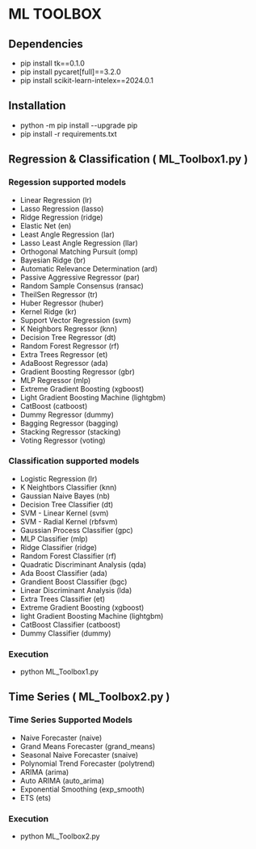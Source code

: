 # ML TOOLBOX

## Dependencies

 - pip install tk==0.1.0
 - pip install pycaret[full]==3.2.0
 - pip install scikit-learn-intelex==2024.0.1

## Installation

- python -m pip install --upgrade pip
- pip install -r requirements.txt

## Regression & Classification ( ML_Toolbox1.py )

### Regession supported models

- Linear Regression (lr)
- Lasso Regression (lasso)
- Ridge Regression (ridge)
- Elastic Net (en)
- Least Angle Regression (lar)
- Lasso Least Angle Regression (llar)
- Orthogonal Matching Pursuit (omp)
- Bayesian Ridge (br)
- Automatic Relevance Determination (ard)
- Passive Aggressive Regressor (par)
- Random Sample Consensus (ransac)
- TheilSen Regressor (tr)
- Huber Regressor (huber)
- Kernel Ridge (kr)
- Support Vector Regression (svm)
- K Neighbors Regressor (knn)
- Decision Tree Regressor (dt)
- Random Forest Regressor (rf)
- Extra Trees Regressor (et)
- AdaBoost Regressor (ada)
- Gradient Boosting Regressor (gbr)
- MLP Regressor (mlp)
- Extreme Gradient Boosting (xgboost)
- Light Gradient Boosting Machine (lightgbm)
- CatBoost (catboost)
- Dummy Regressor (dummy)
- Bagging Regressor (bagging)
- Stacking Regressor (stacking)
- Voting Regressor (voting)

### Classification supported models

- Logistic Regression (lr)
- K Neightbors Classifier (knn)
- Gaussian Naive Bayes (nb)
- Decision Tree Classifier (dt)
- SVM - Linear Kernel (svm)
- SVM - Radial Kernel (rbfsvm)
- Gaussian Process Classifier (gpc)
- MLP Classifier (mlp)
- Ridge Classifier (ridge)
- Random Forest Classifier (rf)
- Quadratic Discriminant Analysis (qda)
- Ada Boost Classifier (ada)
- Grandient Boost Classifier (bgc)
- Linear Discriminant Analysis (lda)
- Extra Trees Classifier (et)
- Extreme Gradient Boosting (xgboost)
- light Gradient Boosting Machine (lightgbm)
- CatBoost Classifier (catboost)
- Dummy Classifier (dummy)

### Execution

- python ML_Toolbox1.py

## Time Series ( ML_Toolbox2.py )

### Time Series Supported Models

- Naive Forecaster (naive)
- Grand Means Forecaster (grand_means)
- Seasonal Naive Forecaster (snaive)
- Polynomial Trend Forecaster (polytrend)
- ARIMA (arima)
- Auto ARIMA (auto_arima)
- Exponential Smoothing (exp_smooth)
- ETS (ets)

### Execution

- python ML_Toolbox2.py
